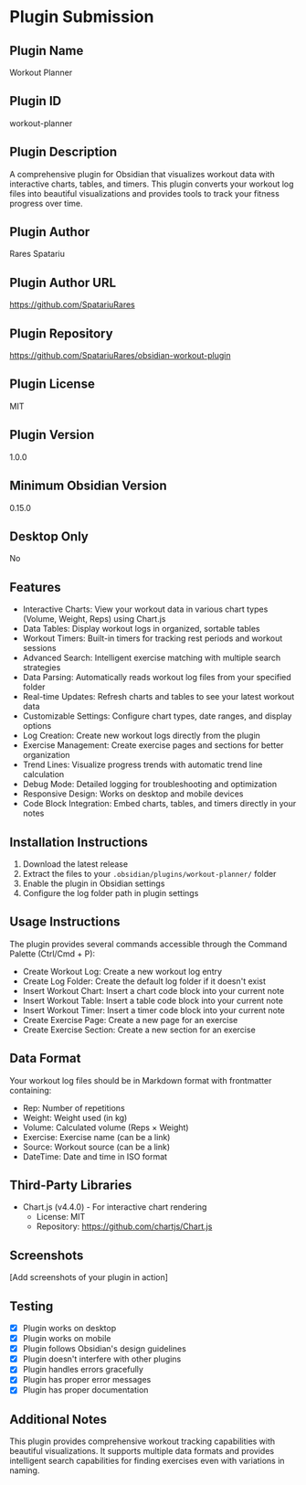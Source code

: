 # Plugin Submission

## Plugin Name

Workout Planner

## Plugin ID

workout-planner

## Plugin Description

A comprehensive plugin for Obsidian that visualizes workout data with interactive charts, tables, and timers. This plugin converts your workout log files into beautiful visualizations and provides tools to track your fitness progress over time.

## Plugin Author

Rares Spatariu

## Plugin Author URL

https://github.com/SpatariuRares

## Plugin Repository

https://github.com/SpatariuRares/obsidian-workout-plugin

## Plugin License

MIT

## Plugin Version

1.0.0

## Minimum Obsidian Version

0.15.0

## Desktop Only

No

## Features

- Interactive Charts: View your workout data in various chart types (Volume, Weight, Reps) using Chart.js
- Data Tables: Display workout logs in organized, sortable tables
- Workout Timers: Built-in timers for tracking rest periods and workout sessions
- Advanced Search: Intelligent exercise matching with multiple search strategies
- Data Parsing: Automatically reads workout log files from your specified folder
- Real-time Updates: Refresh charts and tables to see your latest workout data
- Customizable Settings: Configure chart types, date ranges, and display options
- Log Creation: Create new workout logs directly from the plugin
- Exercise Management: Create exercise pages and sections for better organization
- Trend Lines: Visualize progress trends with automatic trend line calculation
- Debug Mode: Detailed logging for troubleshooting and optimization
- Responsive Design: Works on desktop and mobile devices
- Code Block Integration: Embed charts, tables, and timers directly in your notes

## Installation Instructions

1. Download the latest release
2. Extract the files to your `.obsidian/plugins/workout-planner/` folder
3. Enable the plugin in Obsidian settings
4. Configure the log folder path in plugin settings

## Usage Instructions

The plugin provides several commands accessible through the Command Palette (Ctrl/Cmd + P):

- Create Workout Log: Create a new workout log entry
- Create Log Folder: Create the default log folder if it doesn't exist
- Insert Workout Chart: Insert a chart code block into your current note
- Insert Workout Table: Insert a table code block into your current note
- Insert Workout Timer: Insert a timer code block into your current note
- Create Exercise Page: Create a new page for an exercise
- Create Exercise Section: Create a new section for an exercise

## Data Format

Your workout log files should be in Markdown format with frontmatter containing:

- Rep: Number of repetitions
- Weight: Weight used (in kg)
- Volume: Calculated volume (Reps × Weight)
- Exercise: Exercise name (can be a link)
- Source: Workout source (can be a link)
- DateTime: Date and time in ISO format

## Third-Party Libraries

- Chart.js (v4.4.0) - For interactive chart rendering
  - License: MIT
  - Repository: https://github.com/chartjs/Chart.js

## Screenshots

[Add screenshots of your plugin in action]

## Testing

- [x] Plugin works on desktop
- [x] Plugin works on mobile
- [x] Plugin follows Obsidian's design guidelines
- [x] Plugin doesn't interfere with other plugins
- [x] Plugin handles errors gracefully
- [x] Plugin has proper error messages
- [x] Plugin has proper documentation

## Additional Notes

This plugin provides comprehensive workout tracking capabilities with beautiful visualizations. It supports multiple data formats and provides intelligent search capabilities for finding exercises even with variations in naming.
